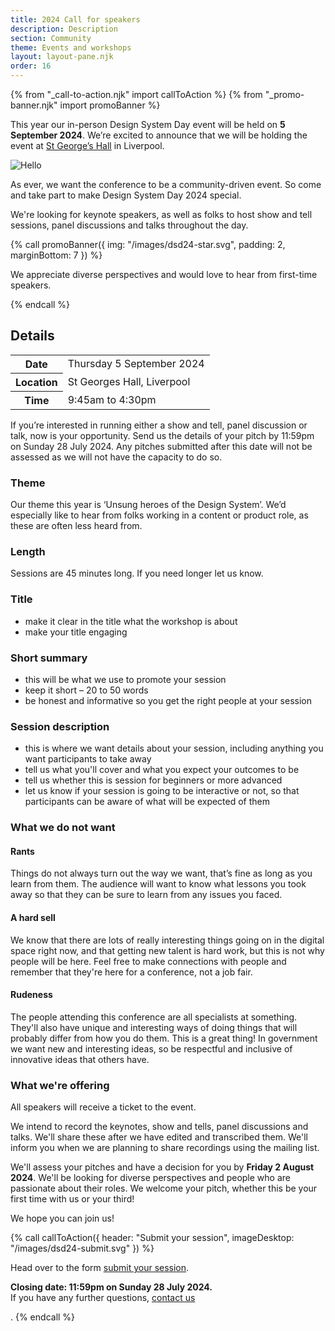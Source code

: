 ```yaml
---
title: 2024 Call for speakers
description: Description
section: Community
theme: Events and workshops
layout: layout-pane.njk
order: 16
---
```


{% from "_call-to-action.njk" import callToAction %}
{% from "_promo-banner.njk" import promoBanner %}

<p class="govuk-!-font-size-24">
  This year our in-person Design System Day event will be held on <strong>5 September 2024</strong>. We’re excited to announce that we will be holding the event at <a href="https://www.stgeorgeshallliverpool.co.uk/" class="govuk-link">St George’s Hall</a> in Liverpool.
</p>

<img class="app-image--no-border govuk-!-margin-top-9 govuk-!-margin-bottom-9" src="/images/dsd24-hello.svg" alt="Hello">

As ever, we want the conference to be a community-driven event. So come and take part to make Design System Day 2024 special.

We're looking for keynote speakers, as well as folks to host show and tell sessions, panel discussions and talks throughout the day.

{% call promoBanner({
  img: "/images/dsd24-star.svg",
  padding: 2,
  marginBottom: 7
}) %}

  <p>
    We appreciate diverse perspectives and would love to hear from first-time speakers.
  </p>
{% endcall %}

## Details

<table class="govuk-table">
  <tbody>
  <tr class="govuk-table__row">
    <th scope="row" class="govuk-table__header">
      Date
    </th>
    <td class="govuk-table__cell">
      Thursday 5 September 2024
    </td>
  </tr>
  <tr class="govuk-table__row">
    <th scope="row" class="govuk-table__header">
      Location
    </th>
    <td class="govuk-table__cell">
      St Georges Hall, Liverpool
    </td>
  </tr>
  <tr class="govuk-table__row">
    <th scope="row" class="govuk-table__header">
      Time
    </th>
    <td class="govuk-table__cell">
      9:45am to 4:30pm
    </td>
  </tr>
  </tbody>
</table>

If you’re interested in running either a show and tell, panel discussion or talk, now is your opportunity. Send us the details of your pitch by 11:59pm on Sunday 28 July 2024. Any pitches submitted after this date will not be assessed as we will not have the capacity to do so.

### Theme

Our theme this year is ‘Unsung heroes of the Design System’. We’d especially like to hear from folks working in a content or product role, as these are often less heard from.

### Length

Sessions are 45 minutes long. If you need longer let us know.

### Title

- make it clear in the title what the workshop is about
- make your title engaging

### Short summary

- this will be what we use to promote your session
- keep it short – 20 to 50 words
- be honest and informative so you get the right people at your session

### Session description

- this is where we want details about your session, including anything you want participants to take away
- tell us what you'll cover and what you expect your outcomes to be
- tell us whether this is session for beginners or more advanced
- let us know if your session is going to be interactive or not, so that participants can be aware of what will be expected of them

### What we do not want

#### Rants

Things do not always turn out the way we want, that’s fine as long as you learn from them. The audience will want to know what lessons you took away so that they can be sure to learn from any issues you faced.

#### A hard sell

We know that there are lots of really interesting things going on in the digital space right now, and that getting new talent is hard work, but this is not why people will be here. Feel free to make connections with people and remember that they're here for a conference, not a job fair.

#### Rudeness

The people attending this conference are all specialists at something. They'll also have unique and interesting ways of doing things that will probably differ from how you do them. This is a great thing! In government we want new and interesting ideas, so be respectful and inclusive of innovative ideas that others have.

### What we're offering

All speakers will receive a ticket to the event.

We intend to record the keynotes, show and tells, panel discussions and talks. We'll share these after we have edited and transcribed them. We'll inform you when we are planning to share recordings using the mailing list.

We'll assess your pitches and have a decision for you by **Friday 2 August 2024**. We'll be looking for diverse perspectives and people who are passionate about their roles. We welcome your pitch, whether this be your first time with us or your third!

We hope you can join us!

{% call callToAction({
  header: "Submit your session",
  imageDesktop: "/images/dsd24-submit.svg"
}) %}

  <p class="govuk-!-font-size-24">
    Head over to the form <a href="https://surveys.publishing.service.gov.uk/s/1R00EG/" class="govuk-link">submit your session</a>.
  </p>
  <p><strong>Closing date: 11:59pm on Sunday 28 July 2024.</strong><br>If you have any further questions, <a class="govuk-link" href="mailto:govuk-design-system-support@digital.cabinet-office.gov.uk">contact us</a></p>.
{% endcall %}

